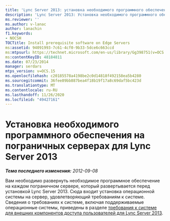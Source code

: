 ```yaml
---
title: 'Lync Server 2013: установка необходимого программного обеспечения на пограничных серверах'
description: 'Lync Server 2013: Установка необходимого программного обеспечения на пограничные серверы.'
ms.reviewer: ''
ms.author: v-lanac
author: lanachin
f1.keywords:
- NOCSH
TOCTitle: Install prerequisite software on Edge Servers
ms:assetid: 94091993-7c61-4cf0-9b33-5dce6c663ccd
ms:mtpsurl: https://technet.microsoft.com/en-us/library/Gg398751(v=OCS.15)
ms:contentKeyID: 48184811
ms.date: 07/23/2014
manager: serdars
mtps_version: v=OCS.15
ms.openlocfilehash: c20185578a4198be2c0d14818f492158ea5b4280
ms.sourcegitcommit: 36fee89bb887bea4f18b19f17a8c69daf5bc423d
ms.translationtype: MT
ms.contentlocale: ru-RU
ms.lasthandoff: 11/26/2020
ms.locfileid: "49427161"
---
```

# <a name="install-prerequisite-software-on-edge-servers-for-lync-server-2013"></a>Установка необходимого программного обеспечения на пограничных серверах для Lync Server 2013

<div data-xmlns="http://www.w3.org/1999/xhtml">

<div class="topic" data-xmlns="http://www.w3.org/1999/xhtml" data-msxsl="urn:schemas-microsoft-com:xslt" data-cs="https://msdn.microsoft.com/">

<div data-asp="https://msdn2.microsoft.com/asp">



</div>

<div id="mainSection">

<div id="mainBody">

<span> </span>

_**Тема последнего изменения:** 2012-09-08_

Вам необходимо развернуть необходимое программное обеспечение на каждом пограничном сервере, который развертывается перед установкой Lync Server 2013. Сюда входит установка операционной системы на сервер, удовлетворяющий требованиям к системе. Сведения о требованиях к системе, включая поддерживаемые операционные системы, приведены в разделе [требования к системе для внешних компонентов доступа пользователей для Lync Server 2013](lync-server-2013-system-requirements-for-external-user-access-components.md).

</div>

<span> </span>

</div>

</div>

</div>

